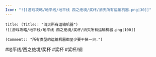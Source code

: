 ```yaml
---
Icon: "![[游戏攻略/地平线/地平线 西之绝境/奖杯/消灭所有运输机器.png|30]]"
---
```

```ad-common-bronze-trophy
title: (Title:: "消灭所有运输机器")
![[游戏攻略/地平线/地平线 西之绝境/奖杯/消灭所有运输机器.png|100]]

(Comment:: "所有类型的运输机器都至少要干掉一只.")
```

#地平线/西之绝境/奖杯 #奖杯 #奖杯/铜
